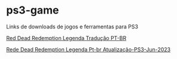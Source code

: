 # ps3-game
Links de downloads de jogos e ferramentas para PS3

[Red Dead Redemption Legenda Tradução PT-BR](https://drive.google.com/u/0/uc?id=116zs9NGUHgsbyB_0Gd4L6jcSvaKuLLYC&export=download)

[Rede Dead Redemption Legenda Pt-br Atualização-PS3-Jun-2023](https://www.mediafire.com/file/msf3ufpddap7ri1)
